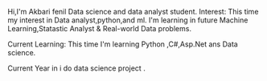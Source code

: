 Hi,I'm Akbari fenil Data science  and data analyst student.
Interest:
This time my interest in Data analyst,python,and ml.
I'm  learning in future Machine Learning,Statastic Analyst & Real-world Data problems.

Current Learning:
  This time I'm  learning Python ,C#,Asp.Net ans Data science.

   Current Year  in i do data science project .
  

